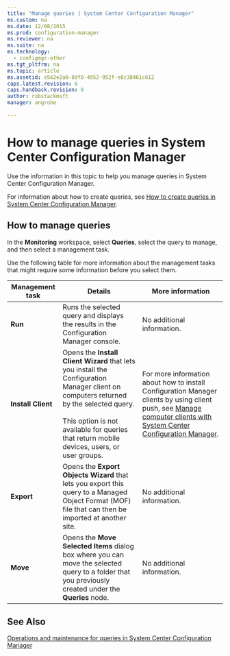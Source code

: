 ```yaml
---
title: "Manage queries | System Center Configuration Manager"
ms.custom: na
ms.date: 12/08/2015
ms.prod: configuration-manager
ms.reviewer: na
ms.suite: na
ms.technology: 
  - configmgr-other
ms.tgt_pltfrm: na
ms.topic: article
ms.assetid: e562e2a0-8df8-4952-952f-e8c38461c612
caps.latest.revision: 6
caps.handback.revision: 0
author: robstackmsftmanager: angrobe

---
```

# How to manage queries in System Center Configuration Manager
Use the information in this topic to help you manage queries in System Center Configuration Manager.  
  
 For information about how to create queries, see [How to create queries in System Center Configuration Manager](../../../core/servers/manage/create-queries.md).  
  
## How to manage queries  
 In the **Monitoring** workspace, select **Queries**, select the query to manage, and then select a management task.  
  
 Use the following table for more information about the management tasks that might require some information before you select them.  
  
|Management task|Details|More information|  
|---------------------|-------------|----------------------|  
|**Run**|Runs the selected query and displays the results in the Configuration Manager console.|No additional information.|  
|**Install Client**|Opens the **Install Client Wizard** that lets you install the Configuration Manager client on computers returned by the selected query.<br /><br /> This option is not available for queries that return mobile devices, users, or user groups.|For more information about how to install Configuration Manager clients by using client push, see [Manage computer clients with System Center Configuration Manager](../Topic/Manage%20computer%20clients%20with%20System%20Center%20Configuration%20Manager.md).|  
|**Export**|Opens the **Export Objects Wizard** that lets you export this query to a Managed Object Format (MOF) file that can then be imported at another site.|No additional information.|  
|**Move**|Opens the **Move Selected Items** dialog box where you can move the selected query to a folder that you previously created under the **Queries** node.|No additional information.|  
  
## See Also  
 [Operations and maintenance for queries in System Center Configuration Manager](../../../core/servers/manage/operations-and-maintenance-for-queries.md)

